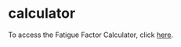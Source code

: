 # calculator
To access the Fatigue Factor Calculator, click [here](https://github.com/strollology/calculator/blob/main/index.html).
